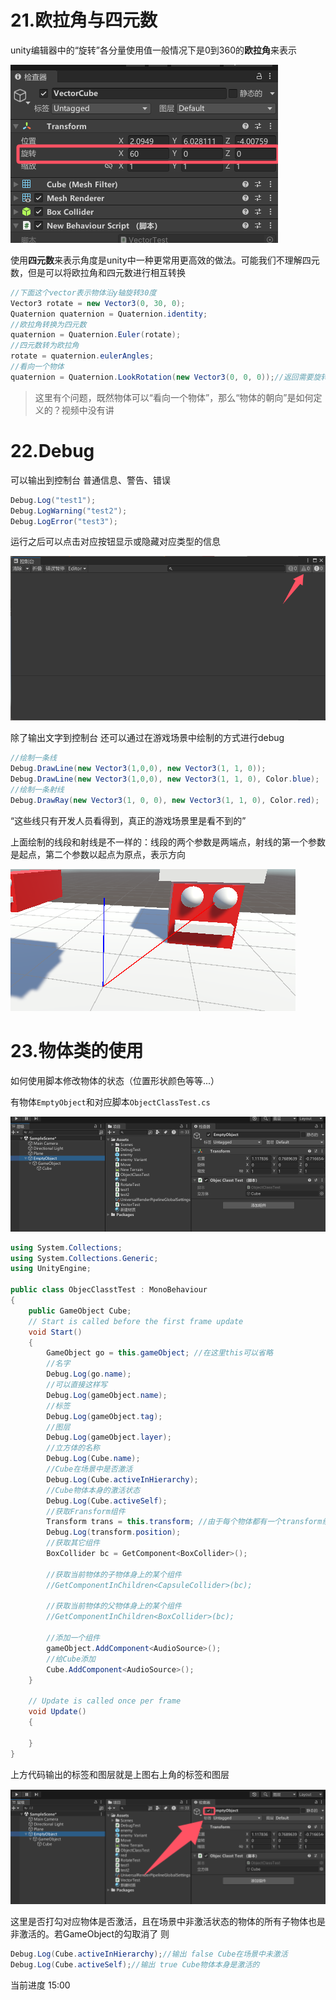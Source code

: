 # 21.欧拉角与四元数

unity编辑器中的“旋转”各分量使用值一般情况下是0到360的**欧拉角**来表示

![21_1](./img/21_1.png)

使用**四元数**来表示角度是unity中一种更常用更高效的做法。可能我们不理解四元数，但是可以将欧拉角和四元数进行相互转换  

```C#
//下面这个vector表示物体沿y轴旋转30度  
Vector3 rotate = new Vector3(0, 30, 0);
Quaternion quaternion = Quaternion.identity;
//欧拉角转换为四元数
quaternion = Quaternion.Euler(rotate);
//四元数转为欧拉角
rotate = quaternion.eulerAngles;
//看向一个物体
quaternion = Quaternion.LookRotation(new Vector3(0, 0, 0));//返回需要旋转的角度
```

> 这里有个问题，既然物体可以“看向一个物体”，那么“物体的朝向”是如何定义的？视频中没有讲

# 22.Debug

可以输出到控制台 普通信息、警告、错误

```C#
Debug.Log("test1");
Debug.LogWarning("test2");
Debug.LogError("test3");
```

运行之后可以点击对应按钮显示或隐藏对应类型的信息

![22_1](./img/22_1.png)

除了输出文字到控制台  还可以通过在游戏场景中绘制的方式进行debug

```C#
//绘制一条线
Debug.DrawLine(new Vector3(1,0,0), new Vector3(1, 1, 0));
Debug.DrawLine(new Vector3(1,0,0), new Vector3(1, 1, 0), Color.blue);
//绘制一条射线
Debug.DrawRay(new Vector3(1, 0, 0), new Vector3(1, 1, 0), Color.red);
```

“这些线只有开发人员看得到，真正的游戏场景里是看不到的”  

上面绘制的线段和射线是不一样的：线段的两个参数是两端点，射线的第一个参数是起点，第二个参数以起点为原点，表示方向  

![22_2](./img/22_2.png)

# 23.物体类的使用

如何使用脚本修改物体的状态（位置形状颜色等等...）

有物体`EmptyObject`和对应脚本`ObjectClassTest.cs`

![23_1](./img/23_1.png)

```C#
using System.Collections;
using System.Collections.Generic;
using UnityEngine;

public class ObjecClasstTest : MonoBehaviour
{
    public GameObject Cube;
    // Start is called before the first frame update
    void Start()
    {
        GameObject go = this.gameObject; //在这里this可以省略
        //名字
        Debug.Log(go.name);
        //可以直接这样写
        Debug.Log(gameObject.name);
        //标签
        Debug.Log(gameObject.tag);
        //图层
        Debug.Log(gameObject.layer);
        //立方体的名称
        Debug.Log(Cube.name);
        //Cube在场景中是否激活
        Debug.Log(Cube.activeInHierarchy);
        //Cube物体本身的激活状态
        Debug.Log(Cube.activeSelf);
        //获取Fransform组件
        Transform trans = this.transform; //由于每个物体都有一个transform组件，有很简便的获取transform组件的方法，跟gameObject一样
        Debug.Log(transform.position);
        //获取其它组件
        BoxCollider bc = GetComponent<BoxCollider>();

        //获取当前物体的子物体身上的某个组件
        //GetComponentInChildren<CapsuleCollider>(bc);

        //获取当前物体的父物体身上的某个组件
        //GetComponentInChildren<BoxCollider>(bc);

        //添加一个组件
        gameObject.AddComponent<AudioSource>();
        //给Cube添加
        Cube.AddComponent<AudioSource>();
    }

    // Update is called once per frame
    void Update()
    {
        
    }
}

```

上方代码输出的标签和图层就是上图右上角的标签和图层

![23_2](./img/23_2.png)

这里是否打勾对应物体是否激活，且在场景中非激活状态的物体的所有子物体也是非激活的。若GameObject的勾取消了 则

```C#
Debug.Log(Cube.activeInHierarchy);//输出 false Cube在场景中未激活
Debug.Log(Cube.activeSelf);//输出 true Cube物体本身是激活的
```



当前进度 15:00